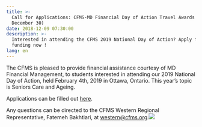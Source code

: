```yaml
---
title: >-
  Call for Applications: CFMS-MD Financial Day of Action Travel Awards (Due
  December 30)
date: 2018-12-09 07:30:00
description: >-
  Interested in attending the CFMS 2019 National Day of Action? Apply for
  funding now !
lang: en
---
```


The CFMS is pleased to provide financial assistance courtesy of MD Financial Management, to students interested in attending our 2019 National Day of Action, held February 4th, 2019 in Ottawa, Ontario. This year’s topic is Seniors Care and Ageing.

Applications can be filled out&nbsp;[here](https://docs.google.com/forms/d/e/1FAIpQLSdv7HDuFhPnXej0q24pTkJg2QS6qYLV5unATCicsgKiL_PeWQ/viewform?usp=sf_link).

Any questions can be directed to the CFMS Western Regional Representative, Fatemeh Bakhtiari, at&nbsp;[western@cfms.org](mailto:western@cfms.org).![](blob:https://app.cloudcannon.com/97d32630-4931-4bfa-a0bd-c713307897d0)